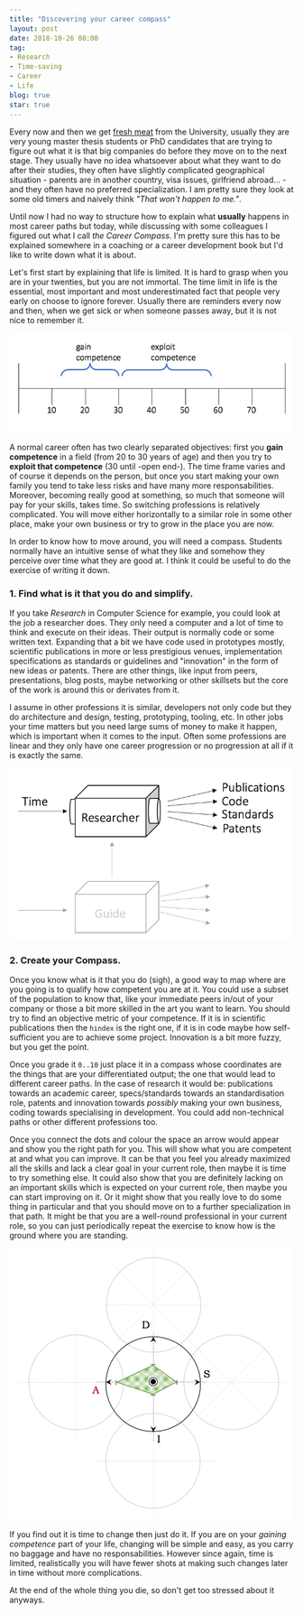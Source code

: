 ```yaml
---
title: "Discovering your career compass"
layout: post
date: 2018-10-26 08:00
tag:
- Research
- Time-saving
- Career
- Life
blog: true
star: true
---
```


Every now and then we get [fresh meat](https://youtu.be/Jj90khPuWv8) from the University, usually they are very young master thesis students or PhD candidates that are trying to figure out what it is that big companies do before they move on to the next stage. They usually have no idea whatsoever about what they want to do after their studies, they often have slightly complicated geographical situation - parents are in another country, visa issues, girlfriend abroad... - and they often have no preferred specialization. I am pretty sure they look at some old timers and naively think *"That won't happen to me."*.

Until now I had no way to structure how to explain what **usually** happens in most career paths but today, while discussing with some colleagues I figured out what I call *the Career Compass*. I'm pretty sure this has to be explained somewhere in a coaching or a career development book but I'd like to write down what it is about.

Let's first start by explaining that life is limited. It is hard to grasp when you are in your twenties, but you are not immortal. The time limit in life is the essential, most important and most underestimated fact that people very early on choose to ignore forever. Usually there are reminders every now and then, when we get sick or when someone passes away, but it is not nice to remember it.

![Career lifetime](/assets/images/career/3.png)

A normal career often has two clearly separated objectives: first you **gain competence** in a field (from 20 to 30 years of age) and then you try to **exploit that competence** (30 until -open end-). The time frame varies and of course it depends on the person, but once you start making your own family you tend to take less risks and have many more responsabilities. Moreover, becoming really good at something, so much that someone will pay for your skills, takes time. So switching professions is relatively complicated. You will move either horizontally to a similar role in some other place, make your own business or try to grow in the place you are now.


In order to know how to move around, you will need a compass. Students normally have an intuitive sense of what they like and somehow they perceive over time what they are good at. I think it could be useful to do the exercise of writing it down.

### 1. Find what is it that you do and simplify.

If you take *Research* in Computer Science for example, you could look at the job a researcher does. They only need a computer and a lot of time to think and execute on their ideas. Their output is normally code or some written text. Expanding that a bit we have code used in prototypes mostly, scientific publications in more or less prestigious venues, implementation specifications as standards or guidelines and "innovation" in the form of new ideas or patents. There are other things, like input from peers, presentations, blog posts, maybe networking or other skillsets but the core of the work is around this or derivates from it.

I assume in other professions it is similar, developers not only code but they do architecture and design, testing, prototyping, tooling, etc. In other jobs your time matters but you need large sums of money to make it happen, which is important when it comes to the input. Often some professions are linear and they only have one career progression or no progression at all if it is exactly the same.

![Simplified work box](/assets/images/career/1.png)

### 2. Create your Compass.

Once you know what is it that you do (sigh), a good way to map where are you going is to qualify how competent you are at it. You could use a subset of the population to know that, like your immediate peers in/out of your company or those a bit more skilled in the art you want to learn. You should try to find an objective metric of your competence. If it is in scientific publications then the `hindex` is the right one, if it is in code maybe how self-sufficient you are to achieve some project. Innovation is a bit more fuzzy, but you get the point.

Once you grade it `0..10` just place it in a compass whose coordinates are the things that are your differentiated output; the one that would lead to different career paths. In the case of research it would be: publications towards an academic career, specs/standards towards an standardisation role, patents and innovation towards *possibly* making your own business, coding towards specialising in development. You could add non-technical paths or other different professions too.

Once you connect the dots and colour the space an arrow would appear and show you the right path for you. This will show what you are competent at and what you can improve. It can be that you feel you already maximized all the skills and lack a clear goal in your current role, then maybe it is time to try something else. It could also show that you are definitely lacking on an important skills which is expected on your current role, then maybe you can start improving on it. Or it might show that you really love to do some thing in particular and that you should move on to a further specialization in that path. It might be that you are a well-round professional in your current role, so you can just periodically repeat the exercise to know how is the ground where you are standing.

![The Career Compass ©](/assets/images/career/2.png)

If you find out it is time to change then just do it. If you are on your *gaining competence* part of your life, changing will be simple and easy, as you carry no baggage and have no responsabilities. However since again, time is limited, realistically you will have fewer shots at making such changes later in time without more complications.


At the end of the whole thing you die, so don't get too stressed about it anyways.
